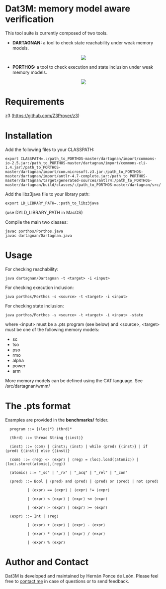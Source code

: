 # Dat3M: memory model aware verification

This tool suite is currently composed of two tools.

* **DARTAGNAN:** a tool to check state reachability under weak memory models.

<p align="center"> 
<img src="https://github.com/hernanponcedeleon/Dat3M/blob/master/dartagnan/extras/dartagnan_small.jpg">
</p>

* **PORTHOS:** a tool to check execution and state inclusion under weak memory models.

<p align="center"> 
<img src="https://github.com/hernanponcedeleon/Dat3M/blob/master/dartagnan/extras/porthos_small.jpg">
</p>

Requirements
======
z3 (https://github.com/Z3Prover/z3)

Installation
======
Add the following files to your CLASSPATH:
```
export CLASSPATH=.:/path_to_PORTHOS-master/dartagnan/import/commons-io-2.5.jar:/path_to_PORTHOS-master/dartagnan/import/commons-cli-1.4.jar:/path_to_PORTHOS-master/dartagnan/import/com.microsoft.z3.jar:/path_to_PORTHOS-master/dartagnan/import/antlr-4.7-complete.jar:/path_to_PORTHOS-master/dartagnan/target/generated-sources/antlr4:/path_to_PORTHOS-master/dartagnan/build/classes/:/path_to_PORTHOS-master/dartagnan/src/
```
Add the libz3java file to your library path:
```
export LD_LIBRARY_PATH=.:path_to_libz3java
```
(use DYLD_LIBRARY_PATH in MacOS)

Compile the main two classes:
```
javac porthos/Porthos.java
javac dartagnan/Dartagnan.java
```


Usage
======
For checking reachability:
```
java dartagnan/Dartagnan -t <target> -i <input>
```
For checking execution inclusion:
```
java porthos/Porthos -s <source> -t <target> -i <input>
```
For checking state inclusion:
```
java porthos/Porthos -s <source> -t <target> -i <input> -state
```
where \<input> must be a .pts program (see below) and \<source>, \<target> must be one of the following memory models: 
- sc
- tso
- pso
- rmo
- alpha
- power
- arm

More memory models can be defined using the CAT language. See /src/dartagnan/wmm/

The .pts format
======

Examples are provided in the **benchmarks/** folder.
```
  program ::= {⟨loc⟩*} ⟨thrd⟩*

  ⟨thrd⟩ ::= thread String {⟨inst⟩}

  ⟨inst⟩ ::= ⟨com⟩ | ⟨inst⟩; ⟨inst⟩ | while ⟨pred⟩ {⟨inst⟩} | if ⟨pred⟩ {⟨inst⟩} else {⟨inst⟩}

  ⟨com⟩ ::= ⟨reg⟩ <- ⟨expr⟩ | ⟨reg⟩ = ⟨loc⟩.load(⟨atomic⟩) | ⟨loc⟩.store(⟨atomic⟩,⟨reg⟩)
  
  ⟨atomic⟩ ::= "_sc" | "_rx" | "_acq" | "_rel" | "_con"
  
  ⟨pred⟩ ::= Bool | ⟨pred⟩ and ⟨pred⟩ | ⟨pred⟩ or ⟨pred⟩ | not ⟨pred⟩ 
  
          | ⟨expr⟩ == ⟨expr⟩ | ⟨expr⟩ != ⟨expr⟩
          
          | ⟨expr⟩ < ⟨expr⟩ | ⟨expr⟩ <= ⟨expr⟩
          
          | ⟨expr⟩ > ⟨expr⟩ | ⟨expr⟩ >= ⟨expr⟩
  
  ⟨expr⟩ ::= Int | ⟨reg⟩
  
          | ⟨expr⟩ + ⟨expr⟩ | ⟨expr⟩ - ⟨expr⟩
  
          | ⟨expr⟩ * ⟨expr⟩ | ⟨expr⟩ / ⟨expr⟩
          
          | ⟨expr⟩ % ⟨expr⟩ 
  ```

Author and Contact
======
Dat3M is developed and maintained by Hernán Ponce de León. Please feel free to [contact me]( mailto:ponce@fortiss.org) in case of questions or to send feedback.
